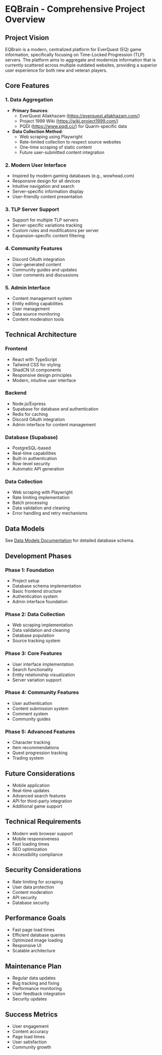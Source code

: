 # EQBrain - Comprehensive Project Overview

## Project Vision
EQBrain is a modern, centralized platform for EverQuest (EQ) game information, specifically focusing on Time-Locked Progression (TLP) servers. The platform aims to aggregate and modernize information that is currently scattered across multiple outdated websites, providing a superior user experience for both new and veteran players.

## Core Features

### 1. Data Aggregation
- **Primary Sources**:
  - EverQuest Allakhazam (https://everquest.allakhazam.com/)
  - Project 1999 Wiki (https://wiki.project1999.com/)
  - PQDI (https://www.pqdi.cc/) for Quarm-specific data
- **Data Collection Method**:
  - Web scraping using Playwright
  - Rate-limited collection to respect source websites
  - One-time scraping of static content
  - Future user-submitted content integration

### 2. Modern User Interface
- Inspired by modern gaming databases (e.g., wowhead.com)
- Responsive design for all devices
- Intuitive navigation and search
- Server-specific information display
- User-friendly content presentation

### 3. TLP Server Support
- Support for multiple TLP servers
- Server-specific variations tracking
- Custom rules and modifications per server
- Expansion-specific content filtering

### 4. Community Features
- Discord OAuth integration
- User-generated content
- Community guides and updates
- User comments and discussions

### 5. Admin Interface
- Content management system
- Entity editing capabilities
- User management
- Data source monitoring
- Content moderation tools

## Technical Architecture

### Frontend
- React with TypeScript
- Tailwind CSS for styling
- ShadCN UI components
- Responsive design principles
- Modern, intuitive user interface

### Backend
- Node.js/Express
- Supabase for database and authentication
- Redis for caching
- Discord OAuth integration
- Admin interface for content management

### Database (Supabase)
- PostgreSQL-based
- Real-time capabilities
- Built-in authentication
- Row-level security
- Automatic API generation

### Data Collection
- Web scraping with Playwright
- Rate limiting implementation
- Batch processing
- Data validation and cleaning
- Error handling and retry mechanisms

## Data Models
See [Data Models Documentation](data-models.md) for detailed database schema.

## Development Phases

### Phase 1: Foundation
- Project setup
- Database schema implementation
- Basic frontend structure
- Authentication system
- Admin interface foundation

### Phase 2: Data Collection
- Web scraping implementation
- Data validation and cleaning
- Database population
- Source tracking system

### Phase 3: Core Features
- User interface implementation
- Search functionality
- Entity relationship visualization
- Server variation support

### Phase 4: Community Features
- User authentication
- Content submission system
- Comment system
- Community guides

### Phase 5: Advanced Features
- Character tracking
- Item recommendations
- Quest progression tracking
- Trading system

## Future Considerations
- Mobile application
- Real-time updates
- Advanced search features
- API for third-party integration
- Additional game support

## Technical Requirements
- Modern web browser support
- Mobile responsiveness
- Fast loading times
- SEO optimization
- Accessibility compliance

## Security Considerations
- Rate limiting for scraping
- User data protection
- Content moderation
- API security
- Database security

## Performance Goals
- Fast page load times
- Efficient database queries
- Optimized image loading
- Responsive UI
- Scalable architecture

## Maintenance Plan
- Regular data updates
- Bug tracking and fixing
- Performance monitoring
- User feedback integration
- Security updates

## Success Metrics
- User engagement
- Content accuracy
- Page load times
- User satisfaction
- Community growth 